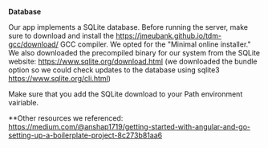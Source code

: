 **Database**

Our app implements a SQLite database. Before running the server, make sure to download and install the https://jmeubank.github.io/tdm-gcc/download/ GCC compiler. We opted for the "Minimal online installer." We also downloaded the precompiled binary for our system from the SQLite website: https://www.sqlite.org/download.html (we downloaded the bundle option so we could check updates to the database using sqlite3 https://www.sqlite.org/cli.html)

Make sure that you add the SQLite download to your Path environment vairiable.

**Other resources we referenced:
https://medium.com/@anshap1719/getting-started-with-angular-and-go-setting-up-a-boilerplate-project-8c273b81aa6
